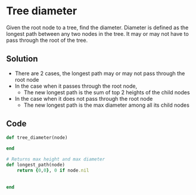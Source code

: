 # Tree diameter
Given the root node to a tree, find the diameter. Diameter is defined as the longest path between any two nodes in the tree. It may or may not have to pass through the root of the tree.

## Solution
- There are 2 cases, the longest path may or may not pass through the root node
- In the case when it passes through the root node,
    - The new longest path is the sum of top 2 heights of the child nodes
- In the case when it does not pass through the root node
    - The new longest path is the max diameter among all its child nodes
    
## Code
```ruby
def tree_diameter(node)
    
end

# Returns max height and max diameter
def longest_path(node)
    return {0,0}, 0 if node.nil
    
    
end
```
